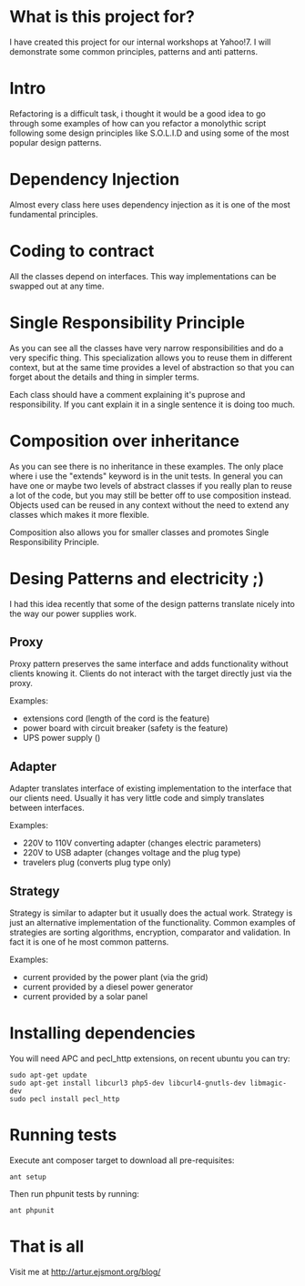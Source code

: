 # What is this project for?

I have created this project for our internal workshops at Yahoo!7. I will demonstrate some common principles, patterns
and anti patterns.

# Intro

Refactoring is a difficult task, i thought it would be a good idea to go through some examples of how can you
refactor a monolythic script following some design principles like S.O.L.I.D and using some of the most popular
design patterns.

# Dependency Injection

Almost every class here uses dependency injection as it is one of the most fundamental principles.

# Coding to contract

All the classes depend on interfaces. This way implementations can be swapped out at any time.

# Single Responsibility Principle

As you can see all the classes have very narrow responsibilities and do a very specific thing.
This specialization allows you to reuse them in different context, but at the same time 
provides a level of abstraction so that you can forget about the details and thing in simpler terms.

Each class should have a comment explaining it's puprose and responsibility. If you cant explain it in
a single sentence it is doing too much.

# Composition over inheritance

As you can see there is no inheritance in these examples. The only place where i use the "extends" keyword
is in the unit tests. In general you can have one or maybe two levels of abstract classes if you really
plan to reuse a lot of the code, but you may still be better off to use composition instead. Objects used
can be reused in any context without the need to extend any classes which makes it more flexible.

Composition also allows you for smaller classes and promotes Single Responsibility Principle.

# Desing Patterns and electricity ;)

I had this idea recently that some of the design patterns translate nicely into the way our power supplies work.

## Proxy

Proxy pattern preserves the same interface and adds functionality without clients knowing it. Clients
do not interact with the target directly just via the proxy.

Examples: 
- extensions cord (length of the cord is the feature)
- power board with circuit breaker (safety is the feature)
- UPS power supply ()

## Adapter

Adapter translates interface of existing implementation to the interface that our clients need.
Usually it has very little code and simply translates between interfaces.

Examples: 
- 220V to 110V converting adapter (changes electric parameters)
- 220V to USB adapter (changes voltage and the plug type)
- travelers plug (converts plug type only)

## Strategy

Strategy is similar to adapter but it usually does the actual work. Strategy is just an alternative
implementation of the functionality. Common examples of strategies are sorting algorithms, 
encryption, comparator and validation. In fact it is one of he most common patterns.

Examples:
- current provided by the power plant (via the grid)
- current provided by a diesel power generator
- current provided by a solar panel

# Installing dependencies

You will need APC and pecl_http extensions, on recent ubuntu you can try:

    sudo apt-get update
    sudo apt-get install libcurl3 php5-dev libcurl4-gnutls-dev libmagic-dev
    sudo pecl install pecl_http

# Running tests

Execute ant composer target to download all pre-requisites:

    ant setup

Then run phpunit tests by running:

    ant phpunit

# That is all

Visit me at http://artur.ejsmont.org/blog/
